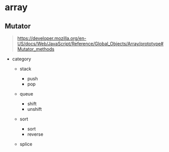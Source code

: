 # array

## Mutator

> https://developer.mozilla.org/en-US/docs/Web/JavaScript/Reference/Global_Objects/Array/prototype#Mutator_methods

- category

  - stack

    - push
    - pop

  - queue

    - shift
    - unshift

  - sort

    - sort
    - reverse

  - splice
